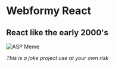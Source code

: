 # Webformy React

## React like the early 2000's

![ASP Meme](https://cdn.meme.am/cache/instances/folder634/59542634.jpg)

*This is a joke project use at your own risk*